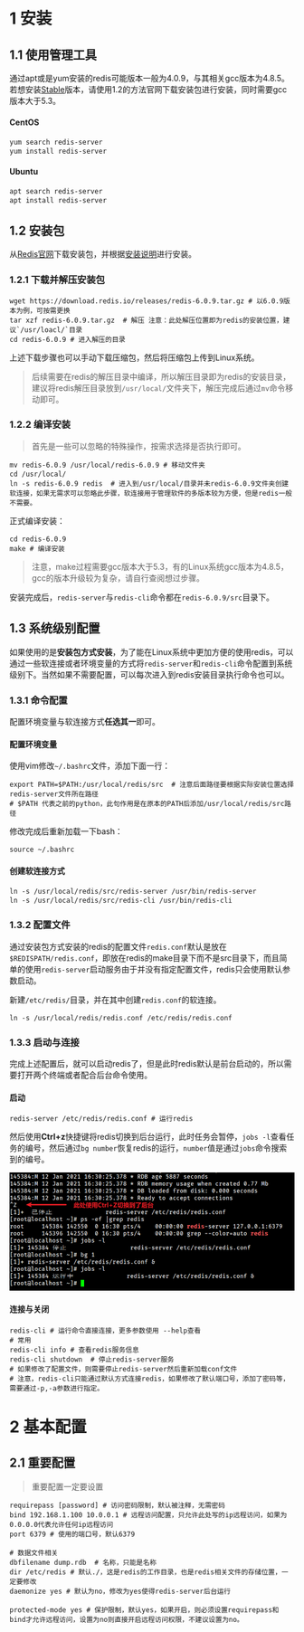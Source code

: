 # 1 安装

## 1.1 使用管理工具

通过apt或是yum安装的redis可能版本一般为4.0.9，与其相关gcc版本为4.8.5。若想安装[Stable](https://redis.io/download)版本，请使用1.2的方法官网下载安装包进行安装，同时需要gcc版本大于5.3。

#### CentOS

```shell
yum search redis-server
yum install redis-server
```

#### Ubuntu

```shell
apt search redis-server
apt install redis-server
```

## 1.2 安装包

从[Redis官网](https://redis.io/download)下载安装包，并根据[安装说明](https://redis.io/download#installation)进行安装。

### 1.2.1 下载并解压安装包

```shell
wget https://download.redis.io/releases/redis-6.0.9.tar.gz # 以6.0.9版本为例，可按需更换
tar xzf redis-6.0.9.tar.gz  # 解压 注意：此处解压位置即为redis的安装位置，建议`/usr/loacl/`目录
cd redis-6.0.9 # 进入解压的目录
```

上述下载步骤也可以手动下载压缩包，然后将压缩包上传到Linux系统。

> 后续需要在redis的解压目录中编译，所以解压目录即为redis的安装目录，建议将redis解压目录放到`/usr/local/`文件夹下，解压完成后通过`mv`命令移动即可。

### 1.2.2 编译安装

> 首先是一些可以忽略的特殊操作，按需求选择是否执行即可。

```shell
mv redis-6.0.9 /usr/local/redis-6.0.9 # 移动文件夹
cd /usr/local/ 
ln -s redis-6.0.9 redis  # 进入到/usr/local/目录并未redis-6.0.9文件夹创建软连接，如果无需求可以忽略此步骤，软连接用于管理软件的多版本较为方便，但是redis一般不需要。
```

正式编译安装：

```shell
cd redis-6.0.9
make # 编译安装
```

> 注意，make过程需要gcc版本大于5.3，有的Linux系统gcc版本为4.8.5，gcc的版本升级较为复杂，请自行查阅想过步骤。

安装完成后，`redis-server`与`redis-cli`命令都在`redis-6.0.9/src`目录下。

## 1.3 系统级别配置

如果使用的是**安装包方式安装**，为了能在Linux系统中更加方便的使用redis，可以通过一些软连接或者环境变量的方式将`redis-server`和`redis-cli`命令配置到系统级别下。当然如果不需要配置，可以每次进入到redis安装目录执行命令也可以。

### 1.3.1 命令配置

配置环境变量与软连接方式**任选其一**即可。

#### 配置环境变量

使用vim修改`~/.bashrc`文件，添加下面一行：

```shell
export PATH=$PATH:/usr/local/redis/src  # 注意后面路径要根据实际安装位置选择redis-server文件所在路径
# $PATH 代表之前的python，此句作用是在原本的PATH后添加/usr/local/redis/src路径
```

修改完成后重新加载一下bash：

```shell
source ~/.bashrc
```

#### 创建软连接方式

```shell
ln -s /usr/local/redis/src/redis-server /usr/bin/redis-server
ln -s /usr/local/redis/src/redis-cli /usr/bin/redis-cli
```

### 1.3.2 配置文件

通过安装包方式安装的redis的配置文件`redis.conf`默认是放在`$REDISPATH/redis.conf`，即放在redis的make目录下而不是src目录下，而且简单的使用`redis-server`启动服务由于并没有指定配置文件，redis只会使用默认参数启动。

新建`/etc/redis/`目录，并在其中创建`redis.conf`的软连接。

```shell
ln -s /usr/local/redis/redis.conf /etc/redis/redis.conf
```

### 1.3.3 启动与连接

完成上述配置后，就可以启动redis了，但是此时redis默认是前台启动的，所以需要打开两个终端或者配合后台命令使用。

#### 启动

```shell
redis-server /etc/redis/redis.conf # 运行redis
```

然后使用**Ctrl+z**快捷键将redis切换到后台运行，此时任务会暂停，`jobs -l`查看任务的编号，然后通过`bg number`恢复redis的运行，`number`值是通过`jobs`命令搜索到的编号。

<img src="https://raw.githubusercontent.com/tufbel/TImages/main/mark/image-20210112163113375.png" alt="redis运行" style="zoom:67%;" />

#### 连接与关闭

```shell
redis-cli # 运行命令直接连接，更多参数使用 --help查看
# 常用
redis-cli info # 查看redis服务信息
redis-cli shutdown  # 停止redis-server服务
# 如果修改了配置文件，则需要停止redis-server然后重新加载conf文件
# 注意，redis-cli只能通过默认方式连接redis，如果修改了默认端口号，添加了密码等，需要通过-p,-a参数进行指定。
```

# 2 基本配置

## 2.1 重要配置

> 重要配置一定要设置

```shell
requirepass [password] # 访问密码限制，默认被注释，无需密码
bind 192.168.1.100 10.0.0.1 # 远程访问配置，只允许此处写的ip远程访问，如果为0.0.0.0代表允许任何ip远程访问
port 6379 # 使用的端口号，默认6379 

# 数据文件相关
dbfilename dump.rdb  # 名称，只能是名称
dir /etc/redis # 默认./，这是redis的工作目录，也是redis相关文件的存储位置，一定要修改
daemonize yes # 默认为no，修改为yes使得redis-server后台运行

protected-mode yes # 保护限制，默认yes，如果开启，则必须设置requirepass和bind才允许远程访问，设置为no则直接开启远程访问权限，不建议设置为no。
```

